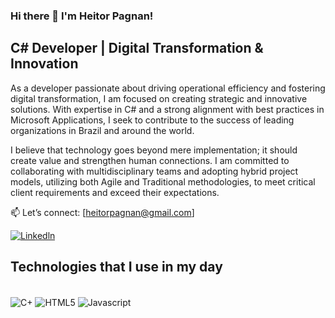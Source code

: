### Hi there 👋 I'm Heitor Pagnan!

## C# Developer | Digital Transformation & Innovation

As a developer passionate about driving operational efficiency and fostering digital transformation, I am focused on creating strategic and innovative solutions. With expertise in C# and a strong alignment with best practices in Microsoft Applications, I seek to contribute to the success of leading organizations in Brazil and around the world.

I believe that technology goes beyond mere implementation; it should create value and strengthen human connections. I am committed to collaborating with multidisciplinary teams and adopting hybrid project models, utilizing both Agile and Traditional methodologies, to meet critical client requirements and exceed their expectations.

📫 Let’s connect: [heitorpagnan@gmail.com]

[![Linkedln](https://img.shields.io/badge/LinkedIn-0077B5?style=for-the-badge&logo=linkedin&logoColor=white)](https://www.linkedin.com/in/heitor-pagnan/)

## Technologies that I use in my day

<div style="display: inline_block"><br/>
  <img align="center" alt="C+" src="https://img.shields.io/badge/C%23-239120?style=for-the-badge&logo=c-sharp&logoColor=white" />
  <img align="center" alt="HTML5" src="https://img.shields.io/badge/HTML5-E34F26?style=for-the-badge&logo=html5&logoColor=white" />
  <img align="center" alt="Javascript" src="https://img.shields.io/badge/JavaScript-F7DF1E?style=for-the-badge&logo=javascript&logoColor=black" />
</div>
